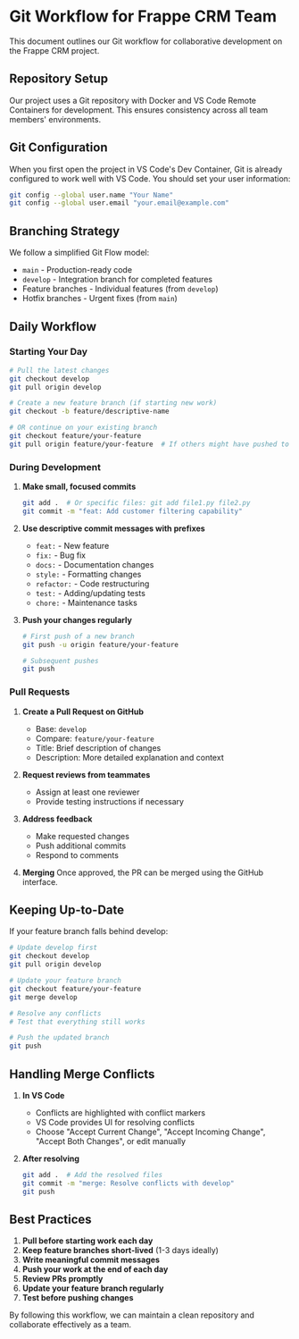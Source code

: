 # Git Workflow for Frappe CRM Team

This document outlines our Git workflow for collaborative development on the Frappe CRM project.

## Repository Setup

Our project uses a Git repository with Docker and VS Code Remote Containers for development. This ensures consistency across all team members' environments.

## Git Configuration

When you first open the project in VS Code's Dev Container, Git is already configured to work well with VS Code. You should set your user information:

```bash
git config --global user.name "Your Name"
git config --global user.email "your.email@example.com"
```

## Branching Strategy

We follow a simplified Git Flow model:

- `main` - Production-ready code
- `develop` - Integration branch for completed features
- Feature branches - Individual features (from `develop`)
- Hotfix branches - Urgent fixes (from `main`)

## Daily Workflow

### Starting Your Day

```bash
# Pull the latest changes
git checkout develop
git pull origin develop

# Create a new feature branch (if starting new work)
git checkout -b feature/descriptive-name

# OR continue on your existing branch
git checkout feature/your-feature
git pull origin feature/your-feature  # If others might have pushed to it
```

### During Development

1. **Make small, focused commits**
   ```bash
   git add .  # Or specific files: git add file1.py file2.py
   git commit -m "feat: Add customer filtering capability"
   ```

2. **Use descriptive commit messages with prefixes**
   - `feat:` - New feature
   - `fix:` - Bug fix
   - `docs:` - Documentation changes
   - `style:` - Formatting changes
   - `refactor:` - Code restructuring
   - `test:` - Adding/updating tests
   - `chore:` - Maintenance tasks

3. **Push your changes regularly**
   ```bash
   # First push of a new branch
   git push -u origin feature/your-feature
   
   # Subsequent pushes
   git push
   ```

### Pull Requests

1. **Create a Pull Request on GitHub**
   - Base: `develop`
   - Compare: `feature/your-feature`
   - Title: Brief description of changes
   - Description: More detailed explanation and context

2. **Request reviews from teammates**
   - Assign at least one reviewer
   - Provide testing instructions if necessary

3. **Address feedback**
   - Make requested changes
   - Push additional commits
   - Respond to comments

4. **Merging**
   Once approved, the PR can be merged using the GitHub interface.

## Keeping Up-to-Date

If your feature branch falls behind develop:

```bash
# Update develop first
git checkout develop
git pull origin develop

# Update your feature branch
git checkout feature/your-feature
git merge develop

# Resolve any conflicts
# Test that everything still works

# Push the updated branch
git push
```

## Handling Merge Conflicts

1. **In VS Code**
   - Conflicts are highlighted with conflict markers
   - VS Code provides UI for resolving conflicts
   - Choose "Accept Current Change", "Accept Incoming Change", "Accept Both Changes", or edit manually

2. **After resolving**
   ```bash
   git add .  # Add the resolved files
   git commit -m "merge: Resolve conflicts with develop"
   git push
   ```

## Best Practices

1. **Pull before starting work each day**
2. **Keep feature branches short-lived** (1-3 days ideally)
3. **Write meaningful commit messages**
4. **Push your work at the end of each day**
5. **Review PRs promptly**
6. **Update your feature branch regularly**
7. **Test before pushing changes**

By following this workflow, we can maintain a clean repository and collaborate effectively as a team.

